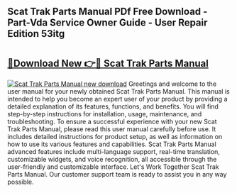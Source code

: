 ## Scat Trak Parts Manual PDf Free Download - Part-Vda Service Owner Guide - User Repair Edition 53itg

# <h2><a href="http://bc48609.oget.top/?id=Scat+Trak+Parts+Manual">🔗Download New 👉🔴 Scat Trak Parts Manual</a></h2>

[![Scat Trak Parts Manual new download](https://i.imgur.com/5g1atiW.png)](http://bc48609.oget.top/?id=Scat+Trak+Parts+Manual)
Greetings and welcome to the user manual for your newly obtained Scat Trak Parts Manual. This manual is intended to help you become an expert user of your product by providing a detailed explanation of its features, functions, and benefits. You will find step-by-step instructions for installation, usage, maintenance, and troubleshooting. To ensure a successful experience with your new Scat Trak Parts Manual, please read this user manual carefully before use. It includes detailed instructions for product setup, as well as information on how to use its various features and capabilities. Scat Trak Parts Manual advanced features include multi-language support, real-time translation, customizable widgets, and voice recognition, all accessible through the user-friendly and customizable interface. Let's Work Together Scat Trak Parts Manual. Our customer support team is ready to assist you in any way possible.
